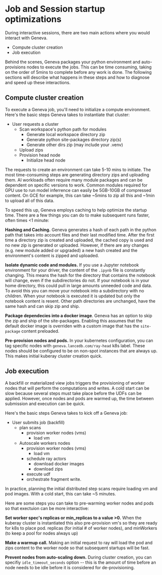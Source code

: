 # Job and Session startup optimizations

During interactive sessions, there are two main actions where you would interact with Geneva.

* Compute cluster creation
* Job execution

Behind the scenes, Geneva packages your python environment and auto-provisions nodes to execute the jobs.  This can be time consuming, taking on the order of 5mins to complete before any work is done.   The following sections will describe what happens in these steps and how to diagnose and speed up these interactions.

## Compute cluster creation

To execute a Geneva job, you'll need to initialize a compute environment.  Here's the basic steps Geneva takes to instantiate that cluster:

* User requests a cluster 
  * Scan workspace's python path for modules
    * Generate local workspace directory zip 
    * Generate python site-packages directory zip(s)
    * Generate other dirs zip (may include your .venv)
  * Upload zips
  * Provision head node
    * Initialize head node

The requests to create an environment can take 5-10 mins to initiate.  The most time-consuming steps are generating directory zips and uploading them.  AI workloads often require many module packages and can be dependent on specific versions to work.  Common modules required for GPU use to run model inferrence can easily be 5GB-10GB of compressed content.  On GCE for example, this can take ~5mins to zip all this and ~1min to upload all of this data.

To speed this up, Geneva employs caching to help optimize the startup time.  There are a few things you can do to make subsequent runs faster, often times <1 minute:

**Hashing and Caching.**  Geneva generates a hash of each path in the python path that takes into account files and their last modified time.  After the first time a directory zip is created and uploaded, the cached copy is used and no new zip is generated or uploaded.  However, if there are any changes (e.g. new module added or upgraded) a new hash created and the environment's content is zipped and uploaded.  

**Isolate dynamic code and modules.**  If you use a Jupyter notebook environment for your driver, the content of the `.ipynb` file is constantly changing.  This means the hash for the directory that contains the notebook will change, even if the subdirectories do not.  If your notebook is in your home directory, this could pull in large amounts unneeded code and data.  To avoid this you can move your notebook into a subdirectory with no children.  When your notebook is executed it is updated but only the notebook content is resent.  Other path directories are unchanged, have the same hash and can skip zip and ship. 

**Package dependecies into a docker image**.   Geneva has an option to skip the zip and ship of the site-packages.  Enabling this assumes that the default docker image is overriden with a custom image that has the `site-package` content preloaded.

**Pre-provision nodes and pods.**  In your kubernetes configuration,  you can tag specific nodes with `geneva.lancedb.com/ray-head` k8s label.  These nodes should be configured to be on non-spot instances that are always up.  This makes initial kuberay cluster creation quick.

## Job execution

A backfill or materialized view jobs triggers the provisioning of worker nodes that will perform the computations and writes.   A cold start can be slow because several steps must take place before the UDFs can be applied.  However, once nodes and pods are warmed up, the time between submission and execution can be quick.

Here's the basic steps Geneva takes to kick off a Geneva job: 

* User submits job (backfill)
  * plan scans
    * provision worker nodes (vms)
        * load vm
  * Autoscale workers nodes
    * provision worker nodes (vms)
        * load vm
    * schedule ray actors 
        * download docker images 
        * download zips 
    * execute udf
    * orchestrate fragment write.

In practice, planning the initial distributed step scans require loading vm and pod images.  With a cold start, this can take ~5 minutes. 

Here are some steps you can take to pre-warming worker nodes and pods so that exectuion can be more interactive:

**Set worker spec's replicas or min_replicas to a value >0.**  When the kuberay cluster is instantiated this also pre-provision vm's so they are ready for k8s to place pod.    replicas (for initial # of worker nodes), and minWorkers (to keep a pool for nodes always up)

**Make a warmup call.**  Making an initial request to ray will load the pod and zips content to the worker node so that subsequent startups will be fast.  

**Prevent nodes from auto-scaling down.** During cluster creation, you can specifiy `idle_timeout_seconds` option  -- this is the amount of time before an node needs to be idle before it is considered for de-provisioning.  
